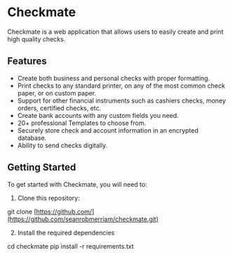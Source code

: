 # Checkmate

Checkmate is a web application that allows users to easily create and print high quality checks.

## Features

* Create both business and personal checks with proper formatting.
* Print checks to any standard printer, on any of the most common check paper, or on custom paper.
* Support for other financial instruments such as cashiers checks, money orders, certified checks, etc.
* Create bank accounts with any custom fields you need.
* 20+ professional Templates to choose from.
* Securely store check and account information in an encrypted database.
* Ability to send checks digitally.

## Getting Started

To get started with Checkmate, you will need to:

1. Clone this repository:

git clone [https://github.com/](https://github.com/seanrobmerriam/checkmate.git)

2. Install the required dependencies

cd checkmate
pip install -r requirements.txt
